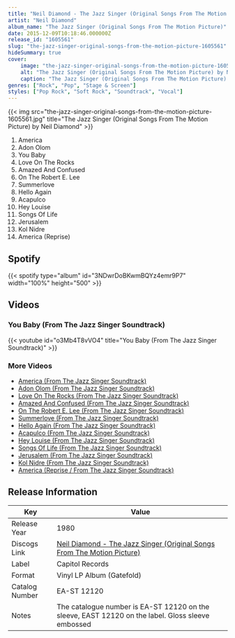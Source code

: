 ```yaml
---
title: "Neil Diamond - The Jazz Singer (Original Songs From The Motion Picture)"
artist: "Neil Diamond"
album_name: "The Jazz Singer (Original Songs From The Motion Picture)"
date: 2015-12-09T10:18:46.000000Z
release_id: "1605561"
slug: "the-jazz-singer-original-songs-from-the-motion-picture-1605561"
hideSummary: true
cover:
    image: "the-jazz-singer-original-songs-from-the-motion-picture-1605561.jpg"
    alt: "The Jazz Singer (Original Songs From The Motion Picture) by Neil Diamond"
    caption: "The Jazz Singer (Original Songs From The Motion Picture) by Neil Diamond"
genres: ["Rock", "Pop", "Stage & Screen"]
styles: ["Pop Rock", "Soft Rock", "Soundtrack", "Vocal"]
---
```


{{< img src="the-jazz-singer-original-songs-from-the-motion-picture-1605561.jpg" title="The Jazz Singer (Original Songs From The Motion Picture) by Neil Diamond" >}}

<!-- section break -->

1. America
2. Adon Olom
3. You Baby
4. Love On The Rocks
5. Amazed And Confused
6. On The Robert E. Lee
7. Summerlove
8. Hello Again
9. Acapulco
10. Hey Louise
11. Songs Of Life
12. Jerusalem
13. Kol Nidre
14. America (Reprise)

<!-- section break -->


## Spotify
{{< spotify type="album" id="3NDwrDoBKwmBQYz4emr9P7" width="100%" height="500" >}}



## Videos
### You Baby (From The Jazz Singer Soundtrack)
{{< youtube id="o3Mb4T8vVO4" title="You Baby (From The Jazz Singer Soundtrack)" >}}<br>

### More Videos

- [America (From The Jazz Singer Soundtrack)](https://www.youtube.com/watch?v=SvseQ90FMHk)
- [Adon Olom (From The Jazz Singer Soundtrack)](https://www.youtube.com/watch?v=Tv3SXDtUdfU)
- [Love On The Rocks (From The Jazz Singer Soundtrack)](https://www.youtube.com/watch?v=22tVYznBKyE)
- [Amazed And Confused (From The Jazz Singer Soundtrack)](https://www.youtube.com/watch?v=VlyOpuwml30)
- [On The Robert E. Lee (From The Jazz Singer Soundtrack)](https://www.youtube.com/watch?v=-wef9IzAIag)
- [Summerlove (From The Jazz Singer Soundtrack)](https://www.youtube.com/watch?v=l4VHZapvpgI)
- [Hello Again (From The Jazz Singer Soundtrack)](https://www.youtube.com/watch?v=DsbX1PZq5TA)
- [Acapulco (From The Jazz Singer Soundtrack)](https://www.youtube.com/watch?v=E6FCghO92Mo)
- [Hey Louise (From The Jazz Singer Soundtrack)](https://www.youtube.com/watch?v=e53gzWewtaM)
- [Songs Of Life (From The Jazz Singer Soundtrack)](https://www.youtube.com/watch?v=zRD0Mgxt1oM)
- [Jerusalem (From The Jazz Singer Soundtrack)](https://www.youtube.com/watch?v=1ivnzchGzII)
- [Kol Nidre (From The Jazz Singer Soundtrack)](https://www.youtube.com/watch?v=H4QAReDEgVw)
- [America (Reprise / From The Jazz Singer Soundtrack)](https://www.youtube.com/watch?v=4ZoU4FtiyTs)


## Release Information
|  Key           | Value                                                |
| ---------------| ---------------------------------------------------- |
| Release Year   | 1980                                   |
| Discogs Link   | [Neil Diamond - The Jazz Singer (Original Songs From The Motion Picture)](https://www.discogs.com/release/1605561-Neil-Diamond-The-Jazz-Singer-Original-Songs-From-The-Motion-Picture) |
| Label          | Capitol Records |
| Format         | Vinyl LP Album (Gatefold) |
| Catalog Number | EA-ST 12120 |
| Notes | The catalogue number is EA-ST 12120 on the sleeve, EAST 12120 on the label.  Gloss sleeve embossed |